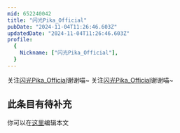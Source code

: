 ```yaml
---
mid: 652240042
title: "闪光Pika_Official"
pubDate: "2024-11-04T11:26:46.603Z"
updatedDate: "2024-11-04T11:26:46.603Z"
profile:
  {
    Nickname: ["闪光Pika_Official"],
  }
---
```


关注[闪光Pika_Official](https://space.bilibili.com/652240042)谢谢喵~ 关注[闪光Pika_Official](https://space.bilibili.com/652240042)谢谢喵~

## 此条目有待补充
你可以在[这里](https://github.com/Yuhanawa/VTuber.ICU-Content/edit/master/v/闪光Pika_Official/index.md)编辑本文
